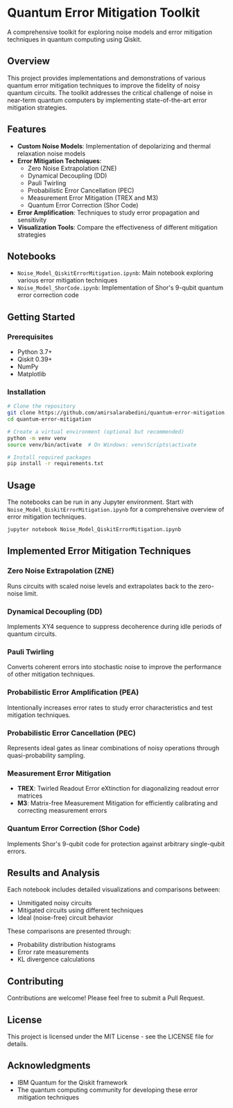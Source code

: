 # Quantum Error Mitigation Toolkit

A comprehensive toolkit for exploring noise models and error mitigation techniques in quantum computing using Qiskit.

## Overview

This project provides implementations and demonstrations of various quantum error mitigation techniques to improve the fidelity of noisy quantum circuits. The toolkit addresses the critical challenge of noise in near-term quantum computers by implementing state-of-the-art error mitigation strategies.

## Features

- **Custom Noise Models**: Implementation of depolarizing and thermal relaxation noise models
- **Error Mitigation Techniques**:
  - Zero Noise Extrapolation (ZNE)
  - Dynamical Decoupling (DD)
  - Pauli Twirling
  - Probabilistic Error Cancellation (PEC)
  - Measurement Error Mitigation (TREX and M3)
  - Quantum Error Correction (Shor Code)
- **Error Amplification**: Techniques to study error propagation and sensitivity
- **Visualization Tools**: Compare the effectiveness of different mitigation strategies

## Notebooks

- `Noise_Model_QiskitErrorMitigation.ipynb`: Main notebook exploring various error mitigation techniques
- `Noise_Model_ShorCode.ipynb`: Implementation of Shor's 9-qubit quantum error correction code

## Getting Started

### Prerequisites

- Python 3.7+
- Qiskit 0.39+
- NumPy
- Matplotlib

### Installation


```bash
# Clone the repository
git clone https://github.com/amirsalarabedini/quantum-error-mitigation.git
cd quantum-error-mitigation

# Create a virtual environment (optional but recommended)
python -m venv venv
source venv/bin/activate  # On Windows: venv\Scripts\activate

# Install required packages
pip install -r requirements.txt
```

## Usage

The notebooks can be run in any Jupyter environment. Start with `Noise_Model_QiskitErrorMitigation.ipynb` for a comprehensive overview of error mitigation techniques.

```bash
jupyter notebook Noise_Model_QiskitErrorMitigation.ipynb
```

## Implemented Error Mitigation Techniques

### Zero Noise Extrapolation (ZNE)
Runs circuits with scaled noise levels and extrapolates back to the zero-noise limit.

### Dynamical Decoupling (DD)
Implements XY4 sequence to suppress decoherence during idle periods of quantum circuits.

### Pauli Twirling
Converts coherent errors into stochastic noise to improve the performance of other mitigation techniques.

### Probabilistic Error Amplification (PEA)
Intentionally increases error rates to study error characteristics and test mitigation techniques.

### Probabilistic Error Cancellation (PEC)
Represents ideal gates as linear combinations of noisy operations through quasi-probability sampling.

### Measurement Error Mitigation
- **TREX**: Twirled Readout Error eXtinction for diagonalizing readout error matrices
- **M3**: Matrix-free Measurement Mitigation for efficiently calibrating and correcting measurement errors

### Quantum Error Correction (Shor Code)
Implements Shor's 9-qubit code for protection against arbitrary single-qubit errors.

## Results and Analysis

Each notebook includes detailed visualizations and comparisons between:
- Unmitigated noisy circuits
- Mitigated circuits using different techniques
- Ideal (noise-free) circuit behavior

These comparisons are presented through:
- Probability distribution histograms
- Error rate measurements
- KL divergence calculations

## Contributing

Contributions are welcome! Please feel free to submit a Pull Request.

## License

This project is licensed under the MIT License - see the LICENSE file for details.

## Acknowledgments

- IBM Quantum for the Qiskit framework
- The quantum computing community for developing these error mitigation techniques 